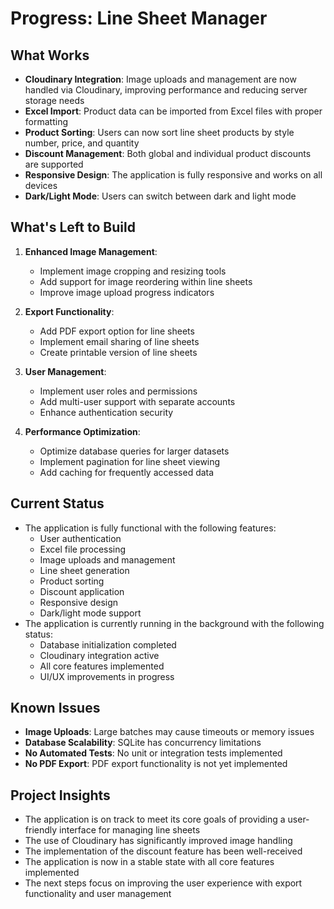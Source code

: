# Progress: Line Sheet Manager

## What Works
- **Cloudinary Integration**: Image uploads and management are now handled via Cloudinary, improving performance and reducing server storage needs
- **Excel Import**: Product data can be imported from Excel files with proper formatting
- **Product Sorting**: Users can now sort line sheet products by style number, price, and quantity
- **Discount Management**: Both global and individual product discounts are supported
- **Responsive Design**: The application is fully responsive and works on all devices
- **Dark/Light Mode**: Users can switch between dark and light mode

## What's Left to Build
1. **Enhanced Image Management**:
   - Implement image cropping and resizing tools
   - Add support for image reordering within line sheets
   - Improve image upload progress indicators

2. **Export Functionality**:
   - Add PDF export option for line sheets
   - Implement email sharing of line sheets
   - Create printable version of line sheets

3. **User Management**:
   - Implement user roles and permissions
   - Add multi-user support with separate accounts
   - Enhance authentication security

4. **Performance Optimization**:
   - Optimize database queries for larger datasets
   - Implement pagination for line sheet viewing
   - Add caching for frequently accessed data

## Current Status
- The application is fully functional with the following features:
  - User authentication
  - Excel file processing
  - Image uploads and management
  - Line sheet generation
  - Product sorting
  - Discount application
  - Responsive design
  - Dark/light mode support
- The application is currently running in the background with the following status:
  - Database initialization completed
  - Cloudinary integration active
  - All core features implemented
  - UI/UX improvements in progress

## Known Issues
- **Image Uploads**: Large batches may cause timeouts or memory issues
- **Database Scalability**: SQLite has concurrency limitations
- **No Automated Tests**: No unit or integration tests implemented
- **No PDF Export**: PDF export functionality is not yet implemented

## Project Insights
- The application is on track to meet its core goals of providing a user-friendly interface for managing line sheets
- The use of Cloudinary has significantly improved image handling
- The implementation of the discount feature has been well-received
- The application is now in a stable state with all core features implemented
- The next steps focus on improving the user experience with export functionality and user management

